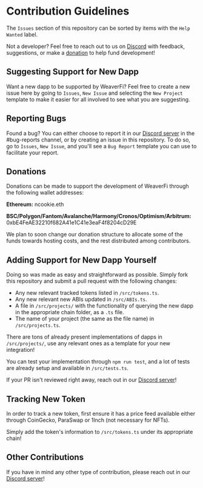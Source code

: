 # Contribution Guidelines

The `Issues` section of this repository can be sorted by items with the `Help Wanted` label.

Not a developer? Feel free to reach out to us on [Discord](https://discord.com/invite/DzADcq7y75) with feedback, suggestions, or make a [donation](#donations) to help fund development!

## Suggesting Support for New Dapp

Want a new dapp to be supported by WeaverFi? Feel free to create a new issue here by going to `Issues`, `New Issue` and selecting the `New Project` template to make it easier for all involved to see what you are suggesting.

## Reporting Bugs

Found a bug? You can either choose to report it in our [Discord server](https://discord.com/invite/DzADcq7y75) in the #bug-reports channel, or by creating an issue in this repository. To do so, go to `Issues`, `New Issue`, and you'll see a `Bug Report` template you can use to facilitate your report.

## Donations

Donations can be made to support the development of WeaverFi through the following wallet addresses:

**Ethereum:** ncookie.eth

**BSC/Polygon/Fantom/Avalanche/Harmony/Cronos/Optimism/Arbitrum:** 0xbE4FeAE32210f682A41e1C41e3eaF4f8204cD29E

We plan to soon change our donation structure to allocate some of the funds towards hosting costs, and the rest distributed among contributors.

## Adding Support for New Dapp Yourself

Doing so was made as easy and straightforward as possible. Simply fork this repository and submit a pull request with the following changes:

- Any new relevant tracked tokens listed in `/src/tokens.ts`.
- Any new relevant new ABIs updated in `/src/ABIs.ts`.
- A file in `/src/projects/` with the functionality of querying the new dapp in the appropriate chain folder, as a `.ts` file.
- The name of your project (the same as the file name) in `/src/projects.ts`.

There are tons of already present implementations of dapps in `/src/projects/`, use any relevant ones as a template for your new integration!

You can test your implementation through `npm run test`, and a lot of tests are already setup and available in `/src/tests.ts`.

If your PR isn't reviewed right away, reach out in our [Discord server](https://discord.com/invite/DzADcq7y75)!

## Tracking New Token

In order to track a new token, first ensure it has a price feed available either through CoinGecko, ParaSwap or 1Inch (not necessary for NFTs).

Simply add the token's information to `/src/tokens.ts` under its appropriate chain!

## Other Contributions

If you have in mind any other type of contribution, please reach out in our [Discord server](https://discord.com/invite/DzADcq7y75)!
